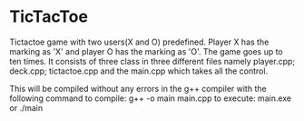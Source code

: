 # TicTacToe
Tictactoe game with two users(X and O) predefined. Player X has the marking as 'X' and player O has the marking as 'O'. The game goes up to ten times. 
It consists of three class in three different files namely player.cpp; deck.cpp; tictactoe.cpp and the main.cpp which takes all the control.

This will be compiled without any errors in the g++ compiler with the following command
 to compile:
 g++ -o main main.cpp
 to execute:
 main.exe or ./main

